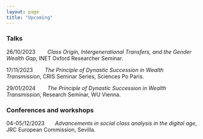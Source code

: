 ```yaml
---
layout: page
title: "Upcoming"
---
```


### Talks

26/10/2023 &nbsp;&nbsp;&nbsp;&nbsp;&nbsp;&nbsp; *Class Origin, Intergenerational Transfers, and the Gender Wealth Gap*, INET Oxford Researcher Seminar.

17/11/2023 &nbsp;&nbsp;&nbsp;&nbsp;&nbsp;&nbsp; *The Principle of Dynastic Succession in Wealth Transmission*, CRIS Seminar Series, Sciences Po Paris.

29/01/2024 &nbsp;&nbsp;&nbsp;&nbsp;&nbsp;&nbsp; *The Principle of Dynastic Succession in Wealth Transmission*, Research Seminar, WU Vienna.


### Conferences and workshops

04-05/12/2023 &nbsp;&nbsp;&nbsp;&nbsp;&nbsp; *Advancements in social class analysis in the digital age*, JRC European Commission, Sevilla.
